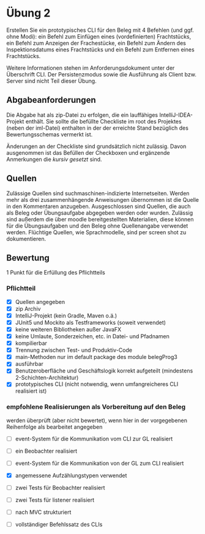 # Übung 2
Erstellen Sie ein prototypisches CLI für den Beleg mit 4 Befehlen (und ggf. ohne Modi): ein Befehl zum Einfügen eines (vordefinierten) Frachtstücks, ein Befehl zum Anzeigen der Frachestücke, ein Befehl zum Ändern des Inspektionsdatums eines Frachtstücks und ein Befehl zum Entfernen eines Frachtstücks.

Weitere Informationen stehen im Anforderungsdokument unter der Überschrift CLI. Der Persistenzmodus sowie die Ausführung als Client bzw. Server sind nicht Teil dieser Übung.

## Abgabeanforderungen
Die Abgabe hat als zip-Datei zu erfolgen, die ein lauffähiges IntelliJ-IDEA-Projekt enthält. Sie sollte die befüllte Checkliste im root des Projektes (neben der iml-Datei) enthalten in der der erreichte Stand bezüglich des Bewertungsschemas vermerkt ist.

Änderungen an der Checkliste sind grundsätzlich nicht zulässig. Davon ausgenommen ist das Befüllen der Checkboxen und ergänzende Anmerkungen die _kursiv gesetzt_ sind.

## Quellen
Zulässige Quellen sind suchmaschinen-indizierte Internetseiten. Werden mehr als drei zusammenhängende Anweisungen übernommen ist die Quelle in den Kommentaren anzugeben. Ausgeschlossen sind Quellen, die auch als Beleg oder Übungsaufgabe abgegeben werden oder wurden. Zulässig sind außerdem die über moodle bereitgestellten Materialien, diese können für die Übungsaufgaben und den Beleg ohne Quellenangabe verwendet werden.
Flüchtige Quellen, wie Sprachmodelle, sind per screen shot zu dokumentieren.

## Bewertung
1 Punkt für die Erfüllung des Pflichtteils

### Pflichtteil
- [x] Quellen angegeben
- [x] zip Archiv
- [x] IntelliJ-Projekt (kein Gradle, Maven o.ä.)
- [x] JUnit5 und Mockito als Testframeworks (soweit verwendet)
- [x] keine weiteren Bibliotheken außer JavaFX
- [x] keine Umlaute, Sonderzeichen, etc. in Datei- und Pfadnamen
- [x] kompilierbar
- [x] Trennung zwischen Test- und Produktiv-Code
- [x] main-Methoden nur im default package des module belegProg3
- [x] ausführbar
- [x] Benutzeroberfläche und Geschäftslogik korrekt aufgeteilt (mindestens 2-Schichten-Architektur)
- [x] prototypisches CLI (nicht notwendig, wenn umfangreicheres CLI realisiert ist)

### empfohlene Realisierungen als Vorbereitung auf den Beleg
werden überprüft (aber nicht bewertet), wenn hier in der vorgegebenen Reihenfolge als bearbeitet angegeben
- [ ] event-System für die Kommunikation vom CLI zur GL realisiert
- [ ] ein Beobachter realisiert
- [ ] event-System für die Kommunikation von der GL zum CLI realisiert
- [x] angemessene Aufzählungstypen verwendet
- [ ] zwei Tests für Beobachter realisiert
- [ ] zwei Tests für listener realisiert
- [ ] nach MVC strukturiert
- [ ] vollständiger Befehlssatz des CLIs

